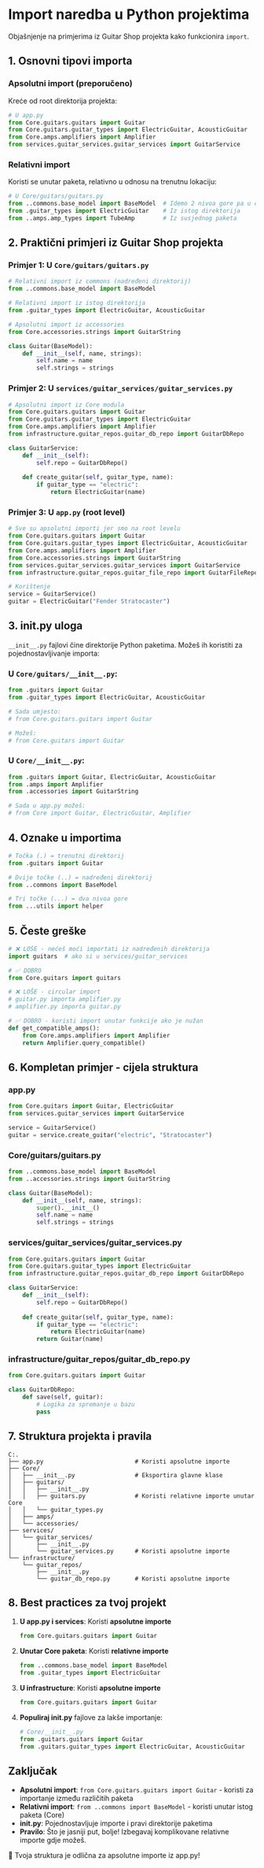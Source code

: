 # Import naredba u Python projektima

Objašnjenje na primjerima iz Guitar Shop projekta kako funkcionira `import`.

## 1. Osnovni tipovi importa

### Apsolutni import (preporučeno)
Kreće od root direktorija projekta:

```python
# U app.py
from Core.guitars.guitars import Guitar
from Core.guitars.guitar_types import ElectricGuitar, AcousticGuitar
from Core.amps.amplifiers import Amplifier
from services.guitar_services.guitar_services import GuitarService
```

### Relativni import
Koristi se unutar paketa, relativno u odnosu na trenutnu lokaciju:

```python
# U Core/guitars/guitars.py
from ..commons.base_model import BaseModel  # Idemo 2 nivoa gore pa u commons
from .guitar_types import ElectricGuitar    # Iz istog direktorija
from ..amps.amp_types import TubeAmp        # Iz susjednog paketa
```

## 2. Praktični primjeri iz Guitar Shop projekta

### Primjer 1: U `Core/guitars/guitars.py`
```python
# Relativni import iz commons (nadređeni direktorij)
from ..commons.base_model import BaseModel

# Relativni import iz istog direktorija
from .guitar_types import ElectricGuitar, AcousticGuitar

# Apsolutni import iz accessories
from Core.accessories.strings import GuitarString

class Guitar(BaseModel):
    def __init__(self, name, strings):
        self.name = name
        self.strings = strings
```

### Primjer 2: U `services/guitar_services/guitar_services.py`
```python
# Apsolutni import iz Core modula
from Core.guitars.guitars import Guitar
from Core.guitars.guitar_types import ElectricGuitar
from Core.amps.amplifiers import Amplifier
from infrastructure.guitar_repos.guitar_db_repo import GuitarDbRepo

class GuitarService:
    def __init__(self):
        self.repo = GuitarDbRepo()
    
    def create_guitar(self, guitar_type, name):
        if guitar_type == "electric":
            return ElectricGuitar(name)
```

### Primjer 3: U `app.py` (root level)
```python
# Sve su apsolutni importi jer smo na root levelu
from Core.guitars.guitars import Guitar
from Core.guitars.guitar_types import ElectricGuitar, AcousticGuitar
from Core.amps.amplifiers import Amplifier
from Core.accessories.strings import GuitarString
from services.guitar_services.guitar_services import GuitarService
from infrastructure.guitar_repos.guitar_file_repo import GuitarFileRepo

# Korištenje
service = GuitarService()
guitar = ElectricGuitar("Fender Stratocaster")
```

## 3. __init__.py uloga

`__init__.py` fajlovi čine direktorije Python paketima. Možeš ih koristiti za pojednostavljivanje importa:

### U `Core/guitars/__init__.py`:
```python
from .guitars import Guitar
from .guitar_types import ElectricGuitar, AcousticGuitar

# Sada umjesto:
# from Core.guitars.guitars import Guitar

# Možeš:
# from Core.guitars import Guitar
```

### U `Core/__init__.py`:
```python
from .guitars import Guitar, ElectricGuitar, AcousticGuitar
from .amps import Amplifier
from .accessories import GuitarString

# Sada u app.py možeš:
# from Core import Guitar, ElectricGuitar, Amplifier
```

## 4. Oznake u importima

```python
# Točka (.) = trenutni direktorij
from .guitars import Guitar

# Dvije točke (..) = nadređeni direktorij
from ..commons import BaseModel

# Tri točke (...) = dva nivoa gore
from ...utils import helper
```

## 5. Česte greške

```python
# ❌ LOŠE - nećeš moći importati iz nadređenih direktorija
import guitars  # ako si u services/guitar_services

# ✅ DOBRO
from Core.guitars import guitars

# ❌ LOŠE - circular import
# guitar.py importa amplifier.py
# amplifier.py importa guitar.py

# ✅ DOBRO - koristi import unutar funkcije ako je nužan
def get_compatible_amps():
    from Core.amps.amplifiers import Amplifier
    return Amplifier.query_compatible()
```

## 6. Kompletan primjer - cijela struktura

### app.py
```python
from Core.guitars import Guitar, ElectricGuitar
from services.guitar_services import GuitarService

service = GuitarService()
guitar = service.create_guitar("electric", "Stratocaster")
```

### Core/guitars/guitars.py
```python
from ..commons.base_model import BaseModel
from ..accessories.strings import GuitarString

class Guitar(BaseModel):
    def __init__(self, name, strings):
        super().__init__()
        self.name = name
        self.strings = strings
```

### services/guitar_services/guitar_services.py
```python
from Core.guitars.guitars import Guitar
from Core.guitars.guitar_types import ElectricGuitar
from infrastructure.guitar_repos.guitar_db_repo import GuitarDbRepo

class GuitarService:
    def __init__(self):
        self.repo = GuitarDbRepo()
    
    def create_guitar(self, guitar_type, name):
        if guitar_type == "electric":
            return ElectricGuitar(name)
        return Guitar(name)
```

### infrastructure/guitar_repos/guitar_db_repo.py
```python
from Core.guitars.guitars import Guitar

class GuitarDbRepo:
    def save(self, guitar):
        # Logika za spremanje u bazu
        pass
```

## 7. Struktura projekta i pravila

```
C:.
├── app.py                          # Koristi apsolutne importe
├── Core/
│   ├── __init__.py                 # Eksportira glavne klase
│   ├── guitars/
│   │   ├── __init__.py
│   │   ├── guitars.py              # Koristi relativne importe unutar Core
│   │   └── guitar_types.py
│   ├── amps/
│   └── accessories/
├── services/
│   └── guitar_services/
│       ├── __init__.py
│       └── guitar_services.py      # Koristi apsolutne importe
└── infrastructure/
    └── guitar_repos/
        ├── __init__.py
        └── guitar_db_repo.py       # Koristi apsolutne importe
```

## 8. Best practices za tvoj projekt

1. **U app.py i services**: Koristi **apsolutne importe**
   ```python
   from Core.guitars.guitars import Guitar
   ```

2. **Unutar Core paketa**: Koristi **relativne importe**
   ```python
   from ..commons.base_model import BaseModel
   from .guitar_types import ElectricGuitar
   ```

3. **U infrastructure**: Koristi **apsolutne importe**
   ```python
   from Core.guitars.guitars import Guitar
   ```

4. **Populiraj __init__.py** fajlove za lakše importanje:
   ```python
   # Core/__init__.py
   from .guitars.guitars import Guitar
   from .guitars.guitar_types import ElectricGuitar, AcousticGuitar
   ```

## Zaključak

- **Apsolutni import**: `from Core.guitars.guitars import Guitar` - koristi za importanje između različitih paketa
- **Relativni import**: `from ..commons import BaseModel` - koristi unutar istog paketa (Core)
- **__init__.py**: Pojednostavljuje importe i pravi direktorije paketima
- **Pravilo**: Što je jasniji put, bolje! Izbegavaj komplikovane relativne importe gdje možeš.

🎸 Tvoja struktura je odlična za apsolutne importe iz app.py!